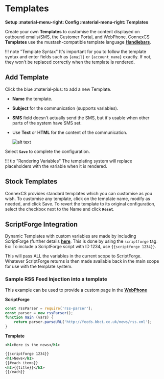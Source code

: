 # Templates
**Setup :material-menu-right: Config :material-menu-right: Templates**

Create your own **Templates** to customise the content displayed on outbound emails/SMS, the Customer Portal, and WebPhone. ConnexCS **Templates** use the mustash-compatible template language [**Handlebars**](https://handlebarsjs.com/guide/).

!!! note "Template Syntax"
    It's important for you to follow the template syntax and enter fields such as `{email}` or `{account_name}` exactly. If not, they won't be replaced correctly when the template is rendered. 

## Add Template
Click the blue :material-plus: to add a new Template. 

+ **Name** the template.
+ **Subject** for the communication (supports variables).
+ **SMS** field doesn't actually send the SMS, but it's usable when other parts of the system have SMS set. 
+ Use **Text** or **HTML** for the content of the communication. 

    ![alt text][addtemp]
 
 Select **`Save`** to complete the configuration. 

!!! tip "Rendering Variables"
    The templating system will replace placeholders with the variable when it is rendered.

## Stock Templates
ConnexCS provides standard templates which you can customise as you wish. To customise any template, click on the template name, modify as needed, and click Save. To revert the template to its original configuration, select the checkbox next to the Name and click **`Reset`**. 

## ScriptForge Integration  
Dynamic Templates with custom variables are made by including ScriptForge (further details [**here**](https://docs.connexcs.com/developers/scriptforge/). This is done by using the `scriptforge` tag. Ex: To include a ScriptForge script with ID 1234, use `{{scriptforge 1234}}`. 

This will pass ALL the variables in the current scope to ScriptForge. Whatever ScriptForge returns is then made available back in the main scope for use with the template system.
  
### Sample RSS Feed Injection into a template

This example can be used to provide a custom page in the [**WebPhone**](https://docs.connexcs.com/setup/integrations/webphone/)

**ScriptForge**

```javascript
const rssParser = require('rss-parser');
const parser = new rssParser();
function main (vars) {
	return parser.parseURL('http://feeds.bbci.co.uk/news/rss.xml');
}
```

**Template**

```xml
<h1>Here is the news</h1>

{{scriptforge 1234}}
<h1>News</h1>
{{#each items}}
<h2>{{title}}</h2>
{{/each}}
```

[addtemp]: /setup/img/addtemplate.png "Add Temp"
